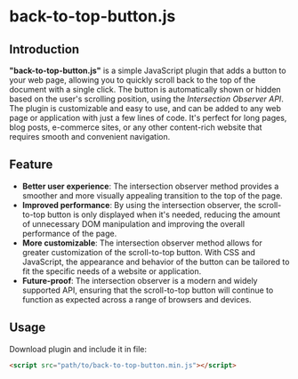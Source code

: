 # back-to-top-button.js

## Introduction
**"back-to-top-button.js"** is a simple  JavaScript plugin that adds a button to your web page, allowing you to quickly scroll back to the top of the document with a single click. The button is automatically shown or hidden based on the user's scrolling position, using the *Intersection Observer API*.  
The plugin is customizable and easy to use, and can be added to any web page or application with just a few lines of code. It's perfect for long pages, blog posts, e-commerce sites, or any other content-rich website that requires smooth and convenient navigation.

## Feature

- **Better user experience**: The intersection observer method provides a smoother and more visually appealing transition to the top of the page.
- **Improved performance**: By using the intersection observer, the scroll-to-top button is only displayed when it's needed, reducing the amount of unnecessary DOM manipulation and improving the overall performance of the page.
- **More customizable**: The intersection observer method allows for greater customization of the scroll-to-top button. With CSS and JavaScript, the appearance and behavior of the button can be tailored to fit the specific needs of a website or application.
- **Future-proof**: The intersection observer is a modern and widely supported API, ensuring that the scroll-to-top button will continue to function as expected across a range of browsers and devices.

## Usage
Download plugin and include it in file:
```html
<script src="path/to/back-to-top-button.min.js"></script>
```